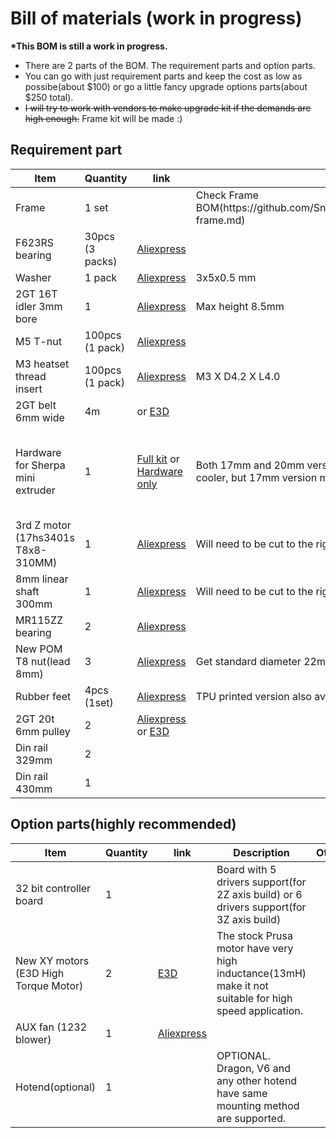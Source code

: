 # Bill of materials (work in progress)

__*This BOM is still a work in progress.__

- There are 2 parts of the BOM. The requirement parts and option parts. 
- You can go with just requirement parts and keep the cost as low as possibe(about $100) or go a little fancy upgrade options parts(about $250 total).
- ~~I will try to work with vendors to make upgrade kit if the demands are high enough.~~ Frame kit will be made :)

## Requirement part

<table>
    <thead>
        <tr>
            <th>Item</th>
            <th>Quantity</th>
            <th>link</th>
            <th>Description</th>
            <th>Other</th>
        </tr>
    </thead>
    <tbody>
        <tr>
            <td>Frame</td>
            <td>1 set </td>
            <td><a href="#" rel="nofollow"></a></td>
            <td>Check Frame BOM(https://github.com/SnakeOilXY/ProosaXY/blob/master/doc/BOM/bom-frame.md)</td>
            <td></td>
        </tr>
        <tr>
            <td>F623RS bearing</td>
            <td>30pcs (3 packs)</td>
            <td><a href="https://s.click.aliexpress.com/e/_Dm4ZIwZ" rel="nofollow">Aliexpress</a></td>
            <td></td>
            <td></td>
        </tr>
        <tr>
            <td>Washer</td>
            <td>1 pack</td>
            <td><a href="https://s.click.aliexpress.com/e/_Dkq37S5" rel="nofollow">Aliexpress</a></td>
            <td>3x5x0.5 mm</td>
            <td></td>
        </tr>
        <tr>
            <td>2GT 16T idler 3mm bore</td>
            <td>1</td>
            <td><a href="https://s.click.aliexpress.com/e/_DFCSOgZ" rel="nofollow">Aliexpress</a></td>
            <td>Max height 8.5mm</td>
            <td></td>
        </tr>
        <tr>
            <td>M5 T-nut</td>
            <td>100pcs (1 pack)</td>
            <td><a href="https://s.click.aliexpress.com/e/_DkUMXQd" rel="nofollow">Aliexpress</a></td>
            <td></td>
            <td></td>
        </tr>
        <tr>
            <td>M3 heatset thread insert</td>
            <td>100pcs (1 pack)</td>
            <td><a href="https://s.click.aliexpress.com/e/_Ad1n92" rel="nofollow">Aliexpress</a></td>
            <td>M3 X D4.2 X L4.0</td>
            <td></td>
        </tr>
        <tr>
            <td>2GT belt 6mm wide</td>
            <td>4m</td>
            <td><a href="https://s.click.aliexpress.com/e/_DemEEAz" rel="nofollow"></a> or <a href="">E3D</a></td>
            <td></td>
            <td></td>
        </tr>
        <tr>
            <td>Hardware for Sherpa mini extruder</td>
            <td>1</td>
            <td><a href="https://s.click.aliexpress.com/e/_DDTsgzn" rel="nofollow">Full kit</a> or <a href="https://s.click.aliexpress.com/e/_DDMmLS9" rel="nofollow">Hardware only</a></td>
            <td>Both 17mm and 20mm version of nema14 motor will fit. 20mm version run cooler, but 17mm version max speed is a little higher.</td>
            <td>(body can be printed with ABS or filament with higher transition temperature)</td>
        </tr>
        <tr>
            <td>3rd Z motor (17hs3401s T8x8-310MM)</td>
            <td>1</td>
            <td><a href="https://s.click.aliexpress.com/e/_DBeGMNb" rel="nofollow">Aliexpress</a></td>
            <td>Will need to be cut to the right length.</td>
            <td></td>
        </tr>
        <tr>
            <td>8mm linear shaft 300mm</td>
            <td>1</td>
            <td><a href="https://s.click.aliexpress.com/e/_DkQvhBL" rel="nofollow">Aliexpress</a></td>
            <td>Will need to be cut to the right length.</td>
            <td></td>
        </tr>
        <tr>
            <td>MR115ZZ bearing</td>
            <td>2</td>
            <td><a href="https://s.click.aliexpress.com/e/_DCf9wSz" rel="nofollow">Aliexpress</a></td>
            <td></td>
            <td></td>
        </tr>
        <tr>
            <td>New POM T8 nut(lead 8mm)</td>
            <td>3</td>
            <td><a href="https://s.click.aliexpress.com/e/_DmUKgsv" rel="nofollow">Aliexpress</a></td>
            <td>Get standard diameter 22mm type. Old POM nuts are big and won't fit.</td>
            <td></td>
        </tr>
        <tr>
            <td>Rubber feet</td>
            <td>4pcs (1set)</td>
            <td><a href="https://s.click.aliexpress.com/e/_DB4UmaV" rel="nofollow">Aliexpress</a></td>
            <td>TPU printed version also available</td>
            <td></td>
        </tr>
        <tr>
            <td>2GT 20t 6mm pulley</td>
            <td>2</td>
            <td><a href="https://s.click.aliexpress.com/e/_DDZ5nYV" rel="nofollow">Aliexpress</a> or <a href="https://e3d-online.com/products/gates-belts-pulleys-and-idlers">E3D</a></td>
            <td></td>
            <td></td>
        </tr>
        <tr>
            <td>Din rail 329mm</td>
            <td>2</td>
            <td><a href="" rel="nofollow"></a></td>
            <td></td>
            <td></td>
        </tr>
        <tr>
            <td>Din rail 430mm</td>
            <td>1</td>
            <td><a href="" rel="nofollow"></a></td>
            <td></td>
            <td></td>
        </tr>
    <tbody>
</table>

## Option parts(highly recommended)

<table>
    <thead>
        <tr>
            <th>Item</th>
            <th>Quantity</th>
            <th>link</th>
            <th>Description</th>
            <th>Other</th>
        </tr>
    </thead>
    <tbody>
        <tr>
            <td>32 bit controller board</td>
            <td>1</td>
            <td><a href="#" rel="nofollow"></a></td>
            <td>Board with 5 drivers support(for 2Z axis build) or 6 drivers support(for 3Z axis build)</td>
            <td></td>
        </tr>
        <tr>
            <td>New XY motors (E3D High Torque Motor)</td>
            <td>2</td>
            <td><a href="https://e3d-online.com/products/motors" rel="nofollow">E3D</a></td>
            <td>The stock Prusa motor have very high inductance(13mH) make it not suitable for high speed application.</td>
            <td></td>
        </tr>
        <tr>
            <td>AUX fan (1232 blower)</td>
            <td>1</td>
            <td><a href="https://s.click.aliexpress.com/e/_DlIPXGz" rel="nofollow">Aliexpress</a></td>
            <td></td>
            <td></td>
        </tr>
        <tr>
            <td>Hotend(optional)</td>
            <td>1</td>
            <td><a href="#" rel="nofollow"></a></td>
            <td>OPTIONAL. Dragon, V6 and any other hotend have same mounting method are supported.</td>
            <td></td>
        </tr>
    <tbody>
</table>

